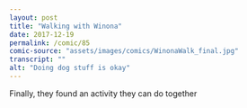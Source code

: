 ```yaml
---
layout: post
title: "Walking with Winona"
date: 2017-12-19
permalink: /comic/85
comic-source: "assets/images/comics/WinonaWalk_final.jpg"
transcript: ""
alt: "Doing dog stuff is okay"
---
```


Finally, they found an activity they can do together

